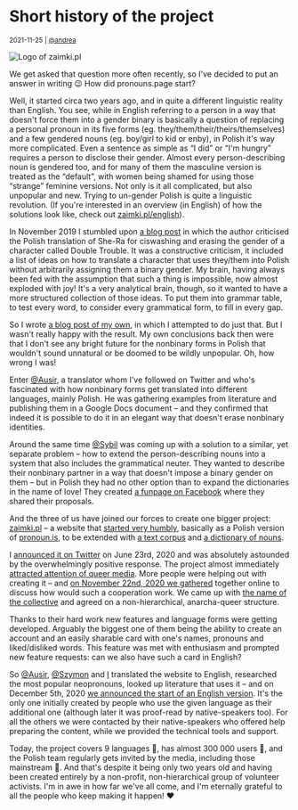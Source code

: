 # Short history of the project

<small>2021-11-25 | [@andrea](/@andrea)</small>

![Logo of zaimki.pl](https://zaimki.pl/api/banner/zaimki.png)

We get asked that question more often recently, so I've decided to put an answer in writing 😉
How did pronouns.page start?

Well, it started circa two years ago, and in quite a different linguistic reality than English.
You see, while in English referring to a person in a way that doesn't force them into a gender binary
is basically a question of replacing a personal pronoun in its five forms (eg. they/them/their/theirs/themselves)
and a few gendered nouns (eg. boy/girl to kid or enby), in Polish it's way more complicated.
Even a sentence as simple as “I did” or “I'm hungry” requires a person to disclose their gender.
Almost every person-describing noun is gendered too, and for many of them the masculine version is treated as the “default”,
with women being shamed for using those “strange” feminine versions.
Not only is it all complicated, but also unpopular and new. Trying to un-gender Polish is quite a linguistic revolution.
(If you're interested in an overview (in English) of how the solutions look like, check out [zaimki.pl/english](https://zaimki.pl/english)).

In November 2019 I stumbled upon [a blog post](https://www.przemyslenia-maniaka.pl/2019/11/maniak-marudzi-27-niebinarne-tumaczenia.html)
in which the author criticised the Polish translation of She-Ra for ciswashing and erasing the gender of a character called Double Trouble.
It was a constructive criticism, it included a list of ideas on how to translate a character that uses they/them into Polish
without arbitrarily assigning them a binary gender. My brain, having always been fed with the assumption that such a thing is impossible,
now almost exploded with joy! It's a very analytical brain, though, so it wanted to have a more structured collection
of those ideas. To put them into grammar table, to test every word, to consider every grammatical form, to fill in every gap.

So I wrote [a blog post of my own](https://avris.it/blog/genderneutralizacja-polszczyzny), in which I attempted to do just that.
But I wasn't really happy with the result. My own conclusions back then were that I don't see any bright future
for the nonbinary forms in Polish that wouldn't sound unnatural or be doomed to be wildly unpopular. Oh, how wrong I was!

Enter [@Ausir](/@Ausir), a translator whom I've followed on Twitter and who's fascinated with how nonbinary forms get translated
into different languages, mainly Polish. He was gathering examples from literature and publishing them in a Google Docs document
– and they confirmed that indeed it is possible  to do it in an elegant way that doesn't erase nonbinary identities.

Around the same time [@Sybil](/@Sybil) was coming up with a solution to a similar, yet separate problem
– how to extend the person-describing nouns into a system that also includes the grammatical neuter.
They wanted to describe their nonbinary partner in a way that doesn't impose a binary gender on them
– but in Polish they had no other option than to expand the dictionaries in the name of love!
They created [a funpage on Facebook](https://www.facebook.com/neutratywy) where they shared their proposals.

And the three of us have joined our forces to create one bigger project: [zaimki.pl](https://zaimki.pl)
– a website that [started very humbly](https://web.archive.org/web/20200725174439/https://zaimki.pl/),
basically as a Polish version of [pronoun.is](https://pronoun.is/), to be extended with
[a text corpus](https://zaimki.pl/korpus) and [a dictionary of nouns](https://zaimki.pl/neutratywy).

I [announced it on Twitter](https://twitter.com/AvrisIT/status/1286400337465802752) on June 23rd, 2020
and was absolutely astounded by the overwhelmingly positive response.
The project almost immediately [attracted attention of queer media](https://queer.pl/artykul/204685/zaimkipl-strona-jezyk-polski-niebinarnosc).
More people were helping out with creating it – and [on November 22nd, 2020 we gathered](https://twitter.com/neutratywy/status/1332403345542221827)
together online to discuss how would such a cooperation work. We came up with [the name of the collective](/blog/why-the-name)
and agreed on a non-hierarchical, anarcha-queer structure.

Thanks to their hard work new features and language forms were getting developed.
Arguably the biggest one of them being the ability to create an account and an easily sharable card
with one's names, pronouns and liked/disliked words.
This feature was met with enthusiasm and prompted new feature requests: can we also have such a card in English?

So [@Ausir](/@Ausir), [@Szymon](/@Szymon) and [I](/@andrea) translated the website to English,
researched the most popular neopronouns, looked up literature that uses it –
and on December 5th, 2020 [we announced the start of an English version](https://twitter.com/PronounsPage/status/1335322304931393536).
It's the only one initially created by people who use the given language as their additional one (although later it was proof-read by native-speakers too).
For all the others we were contacted by their native-speakers who offered help preparing the content,
while we provided the technical tools and support.

Today, the project covers 9 languages 🤯, has almost 300 000 users 🤯, and the Polish team regularly gets invited by the media, including those mainstream 🤯.
And that's despite it being only two years old and having been created entirely by a non-profit, non-hierarchical group of volunteer activists.
I'm in awe in how far we've all come, and I'm eternally grateful to all the people who keep making it happen! ❤️ 
